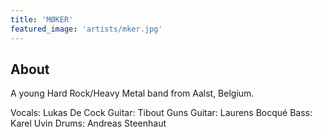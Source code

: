 ```yaml
---
title: 'MØKER'
featured_image: 'artists/mker.jpg'
---
```


## About

A young Hard Rock/Heavy Metal band from Aalst, Belgium.

Vocals: Lukas De Cock
Guitar: Tibout Guns
Guitar: Laurens Bocqué
Bass: Karel Uvin
Drums: Andreas Steenhaut

